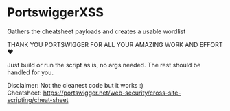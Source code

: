 # PortswiggerXSS
Gathers the cheatsheet payloads and creates a usable wordlist
  
THANK YOU PORTSWIGGER FOR ALL YOUR AMAZING WORK AND EFFORT :heart:
  
Just build or run the script as is, no args needed. The rest should be handled for you.
  
Disclaimer: Not the cleanest code but it works :)  
Cheatsheet: https://portswigger.net/web-security/cross-site-scripting/cheat-sheet
